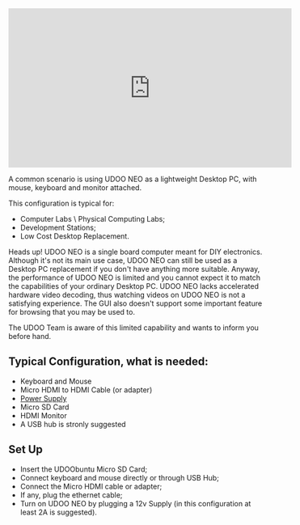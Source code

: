 <iframe width="560" height="315" src="https://www.youtube.com/embed/_tUa99dseOc" frameborder="0" allowfullscreen></iframe>

A common scenario is using UDOO NEO as a lightweight Desktop PC, with mouse, keyboard and monitor attached.

This configuration is typical for:

* Computer Labs \ Physical Computing Labs;
* Development Stations;
* Low Cost Desktop Replacement.

<span class="label label-warning">Heads up!</span> UDOO NEO is a single board computer meant for DIY electronics. Although it's not its main use case, UDOO NEO can still be used as a Desktop PC replacement if you don't have anything more suitable.
Anyway, the performance of UDOO NEO is limited and you cannot expect it to match the capabilities of your ordinary Desktop PC. UDOO NEO lacks accelerated hardware video decoding, thus watching videos on UDOO NEO is not a satisfying experience. The GUI also doesn't support some important feature for browsing that you may be used to.

The UDOO Team is aware of this limited capability and wants to inform you before hand.

## Typical Configuration, what is needed:

* Keyboard and Mouse
* Micro HDMI to HDMI Cable (or adapter)
* [Power Supply](http://shop.udoo.org/accessories/power-adapter-eu.html)
* Micro SD Card
* HDMI Monitor
* A USB hub is stronly suggested

## Set Up

* Insert the UDOObuntu Micro SD Card;
* Connect keyboard and mouse directly or through USB Hub;
* Connect the Micro HDMI cable or adapter;
* If any, plug the ethernet cable;
* Turn on UDOO NEO by plugging a 12v Supply (in this configuration at least 2A is suggested).
